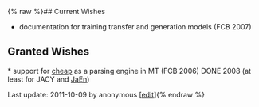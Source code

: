 {% raw %}## Current Wishes

- documentation for training transfer and generation models (FCB 2007)

## Granted Wishes

\* support for [cheap](https://delph-in.github.io/docs/garage/PetTop) as a parsing engine in MT (FCB 2006) DONE
2008 (at least for JACY and [JaEn](/JaEn))

Last update: 2011-10-09 by anonymous [[edit](https://github.com/delph-in/docs/wiki/LogonWishlist/_edit)]{% endraw %}